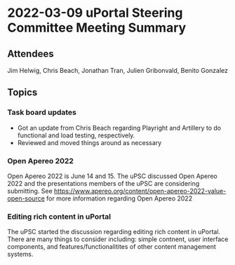# 2022-03-09 uPortal Steering Committee Meeting Summary

## Attendees

Jim Helwig, Chris Beach, Jonathan Tran, Julien Gribonvald, Benito Gonzalez

## Topics

### Task board updates

* Got an update from Chris Beach regarding Playright and Artillery to do functional and load testing, respectively.
* Reviewed and moved things around as necessary

### Open Apereo 2022

Open Apereo 2022 is June 14 and 15. The uPSC discussed Open Apereo 2022 and the presentations members of the uPSC are considering submitting.
See https://www.apereo.org/content/open-apereo-2022-value-open-source for more information regarding Open Apereo 2022

### Editing rich content in uPortal

The uPSC started the discussion regarding editing rich content in uPortal. There are many things to consider including: simple contnent, user interface components, and features/functionalitites of other content management systems.
